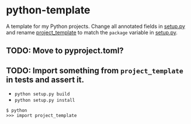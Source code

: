 # python-template

A template for my Python projects. Change all annotated fields in [setup.py](setup.py) and rename [project_template](project_template) to match the `package` variable in [setup.py](setup.py).

## TODO: Move to pyproject.toml?
## TODO: Import something from `project_template` in tests and assert it.

* `python setup.py build`
* `python setup.py install`
```
$ python
>>> import project_template
```

